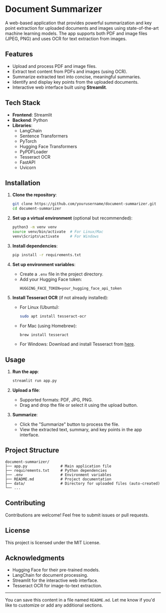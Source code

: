 # Document Summarizer

A web-based application that provides powerful summarization and key point extraction for uploaded documents and images using state-of-the-art machine learning models. The app supports both PDF and image files (JPEG, PNG) and uses OCR for text extraction from images.

## Features

- Upload and process PDF and image files.
- Extract text content from PDFs and images (using OCR).
- Summarize extracted text into concise, meaningful summaries.
- Identify and display key points from the uploaded documents.
- Interactive web interface built using **Streamlit**.

## Tech Stack

- **Frontend**: Streamlit
- **Backend**: Python
- **Libraries**:
  - LangChain
  - Sentence Transformers
  - PyTorch
  - Hugging Face Transformers
  - PyPDFLoader
  - Tesseract OCR
  - FastAPI
  - Uvicorn

## Installation

1. **Clone the repository**:
   ```bash
   git clone https://github.com/yourusername/document-summarizer.git
   cd document-summarizer
   ```

2. **Set up a virtual environment** (optional but recommended):
   ```bash
   python3 -m venv venv
   source venv/bin/activate  # For Linux/Mac
   venv\Scripts\activate     # For Windows
   ```

3. **Install dependencies**:
   ```bash
   pip install -r requirements.txt
   ```

4. **Set up environment variables**:
   - Create a `.env` file in the project directory.
   - Add your Hugging Face token:
     ```
     HUGGING_FACE_TOKEN=your_hugging_face_api_token
     ```

5. **Install Tesseract OCR** (if not already installed):
   - For Linux (Ubuntu):
     ```bash
     sudo apt install tesseract-ocr
     ```
   - For Mac (using Homebrew):
     ```bash
     brew install tesseract
     ```
   - For Windows:
     Download and install Tesseract from [here](https://github.com/tesseract-ocr/tesseract).

## Usage

1. **Run the app**:
   ```bash
   streamlit run app.py
   ```

2. **Upload a file**:
   - Supported formats: PDF, JPG, PNG.
   - Drag and drop the file or select it using the upload button.

3. **Summarize**:
   - Click the "Summarize" button to process the file.
   - View the extracted text, summary, and key points in the app interface.

## Project Structure

```
document-summarizer/
├── app.py               # Main application file
├── requirements.txt     # Python dependencies
├── .env                 # Environment variables
├── README.md            # Project documentation
├── data/                # Directory for uploaded files (auto-created)
└── ...
```

## Contributing

Contributions are welcome! Feel free to submit issues or pull requests.

## License

This project is licensed under the MIT License.

## Acknowledgments

- Hugging Face for their pre-trained models.
- LangChain for document processing.
- Streamlit for the interactive web interface.
- Tesseract OCR for image-to-text extraction.

--- 

You can save this content in a file named `README.md`. Let me know if you'd like to customize or add any additional sections.
